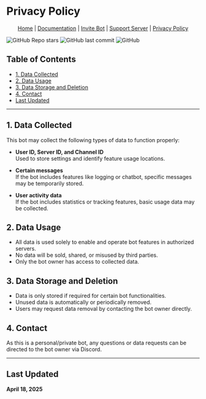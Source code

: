# Privacy Policy

<p align="center">
  <a href="https://lynk.id/alyav4">Home</a> |
  <a href="https://yourwebsite.com/docs">Documentation</a> |
  <a href="[https://discord.com/oauth2/your-bot-link](https://discord.com/oauth2/authorize?client_id=1311666717281226832&permissions=8&integration_type=0&scope=bot)">Invite Bot</a> |
  <a href="[https://discord.gg/your-invite](https://discord.gg/RuunxfUGnT)">Support Server</a> |
  <a href="#privacy-policy">Privacy Policy</a>
</p>

![GitHub Repo stars](https://img.shields.io/github/stars/username/repo-name?style=social)
![GitHub last commit](https://img.shields.io/github/last-commit/username/repo-name)
![GitHub](https://img.shields.io/github/license/username/repo-name)

## Table of Contents
- [1. Data Collected](#1-data-collected)
- [2. Data Usage](#2-data-usage)
- [3. Data Storage and Deletion](#3-data-storage-and-deletion)
- [4. Contact](#4-contact)
- [Last Updated](#last-updated)

---

## 1. Data Collected
This bot may collect the following types of data to function properly:

- **User ID, Server ID, and Channel ID**  
  Used to store settings and identify feature usage locations.

- **Certain messages**  
  If the bot includes features like logging or chatbot, specific messages may be temporarily stored.

- **User activity data**  
  If the bot includes statistics or tracking features, basic usage data may be collected.

## 2. Data Usage
- All data is used solely to enable and operate bot features in authorized servers.  
- No data will be sold, shared, or misused by third parties.  
- Only the bot owner has access to collected data.

## 3. Data Storage and Deletion
- Data is only stored if required for certain bot functionalities.  
- Unused data is automatically or periodically removed.  
- Users may request data removal by contacting the bot owner directly.

## 4. Contact
As this is a personal/private bot, any questions or data requests can be directed to the bot owner via Discord.

---

## Last Updated
**April 18, 2025**
